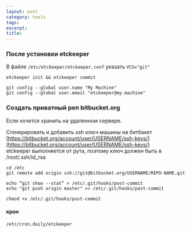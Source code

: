 ```yaml
---
layout: post
category: tools
tags: 
excerpt: 
title: 
---
```


### После установки etckeeper

В файле `/etc/etckeeper/etckeeper.conf` указать  `VCS="git"`  

`etckeeper init && etckeeper commit`  

`git config --global user.name "My Machine"`  
`git config --global user.email "etckeeper@my.machine"`  

### Создать приватный реп bitbucket.org
Если хочется хранить на удаленном сервере.

Сгенерировать и добавить ssh ключ машины на битбакет [https://bitbucket.org/account/user/USERNAME/ssh-keys/](https://bitbucket.org/account/user/USERNAME/ssh-keys/)  
etckeeper выполняется от рута, поэтому ключ должен быть в /root/.ssh/id_rsa  

`cd /etc`  
`git remote add origin ssh://git@bitbucket.org/USERNAME/REPO-NAME.git`  

`echo “git show --stat” > /etc/.git/hooks/post-commit`  
`echo "git push origin master" >> /etc/.git/hooks/post-commit`  

`chmod +x /etc/.git/hooks/post-commit`

#### крон
`/etc/cron.daily/etckeeper`  

